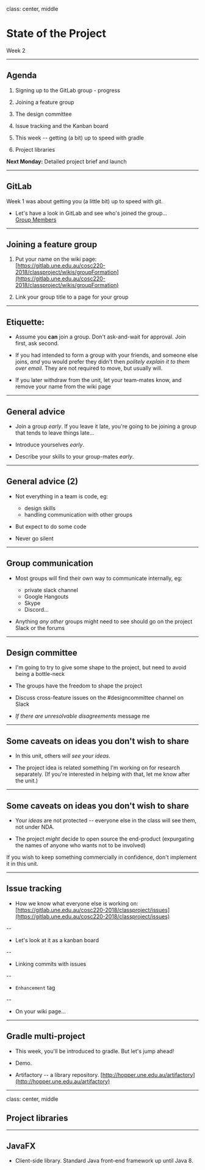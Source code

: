 class: center, middle

# State of the Project

Week 2

---

## Agenda

1. Signing up to the GitLab group - progress

2. Joining a feature group

3. The design committee

4. Issue tracking and the Kanban board

5. This week -- getting (a bit) up to speed with gradle

6. Project libraries

**Next Monday:** Detailed project brief and launch

---

## GitLab

Week 1 was about getting you (a little bit) up to speed with git. 

* Let's have a look in GitLab and see who's joined the group...  
  [Group Members](https://gitlab.une.edu.au/groups/cosc220-2018/-/group_members)

---

## Joining a feature group

1. Put your name on the wiki page:  
  [https://gitlab.une.edu.au/cosc220-2018/classproject/wikis/groupFormation](https://gitlab.une.edu.au/cosc220-2018/classproject/wikis/groupFormation)

2. Link your group title to a page for your group

---

## Etiquette:

* Assume you **can** join a group. Don't ask-and-wait for approval. Join first, ask second.

* If you had intended to form a group with your friends, and someone else joins, *and* you would prefer they didn't
  then *politely explain it to them over email*. They are not required to move, but usually will.

* If you later withdraw from the unit, let your team-mates know, and remove your name from the wiki page

---

## General advice

* Join a group *early*. If you leave it late, you're going to be joining a group that tends to leave things late...

* Introduce yourselves *early*.

* Describe your skills to your group-mates *early*.

---

## General advice (2)

* Not everything in a team is code, eg:

  * design skills
  * handling communication with other groups

* But expect to do some code

* Never go silent

---

## Group communication

* Most groups will find their own way to communicate internally, eg:

  * private slack channel
  * Google Hangouts
  * Skype
  * Discord...

* Anything *any other* groups might need to see should go on the project Slack or the forums

---

## Design committee

* I'm going to try to give some shape to the project, but need to avoid being a bottle-neck

* The groups have the freedom to shape the project

* Discuss cross-feature issues on the #designcommittee channel on Slack

* *If there are unresolvable disagreements* message me

---

## Some caveats on ideas you don't wish to share

* In this unit, others *will see your ideas*.

* The project idea is related something I'm working on for research separately. (If you're interested in helping with that, let me know after the unit.)

---

## Some caveats on ideas you don't wish to share


* Your *ideas* are not protected -- everyone else in the class will see them, not under NDA.

* The project *might* decide to open source the end-product (expurgating the names of anyone who wants not to be involved)

If you wish to keep something commercially in confidence, don't implement it in this unit.

---

## Issue tracking

* How we know what everyone else is working on:  
  [https://gitlab.une.edu.au/cosc220-2018/classproject/issues](https://gitlab.une.edu.au/cosc220-2018/classproject/issues)

--

* Let's look at it as a kanban board

--

* Linking commits with issues

--

* `Enhancement` tag

--

* On your wiki page...

---

## Gradle multi-project

* This week, you'll be introduced to gradle. But let's jump ahead!

* Demo.

* Artifactory -- a library repository. [http://hopper.une.edu.au/artifactory](http://hopper.une.edu.au/artifactory)

---

class: center, middle

## Project libraries

---

## JavaFX

* Client-side library. Standard Java front-end framework up until Java 8.



